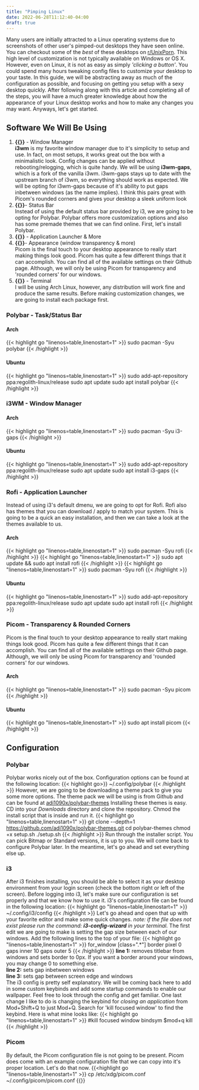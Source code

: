 ```yaml
---
title: "Pimping Linux"
date: 2022-06-28T11:12:40-04:00
draft: true
---
```






Many users are initially attracted to a Linux operating systems due to screenshots of other user's pimped-out desktops they have seen online. You can checkout some of the *best* of these desktops on [r/UnixPorn](https://reddit.com/r/unixporn). This high level of customization is not typically available on Windows or OS X. However, even on Linux, it is not as easy as simply *'clicking a button'*. You could spend many hours tweaking config files to customize your desktop to your taste. In this guide, we will be abstracting away as much of the configuration as possible, and focusing on getting you setup with a sexy desktop quickly. After following along with this article and completing all of the steps, you will have a much greater knowledge about how the appearance of your Linux desktop works and how to make any changes you may want. Anyways, let's get started.

## **Software We Will Be Using**
1. **{{<underline text="i3wm-gaps">}}** - Window Manager  
  **i3wm** is my favorite window manager due to it's simplicity to setup and use. In fact, on most setups, it works great out the box with a minimalistic look. Config changes can be applied without rebooting/relogging, which is quite handy. We will be using **i3wm-gaps**, which is a fork of the vanilla i3wm. i3wm-gaps stays up to date with the upstream branch of i3wm, so everything should work as expected. We will be opting for i3wm-gaps because of it's ability to put gaps inbetween windows (as the name implies). I think this pairs great with Picom's rounded corners and gives your desktop a sleek uniform look 
2.  **{{<underline text="Polybar">}}**- Status Bar  
   Instead of using the default status bar provided by i3, we are going to be opting for Polybar. Polybar offers more customization options and also has some premade themes that we can find online. First, let's install Polybar.
3. **{{<underline text="Rofi">}}** - Application Launcher & More
4. **{{<underline text="Picom">}}**- Appearance (window transparency & more)  
   Picom is the final touch to your desktop appearance to really start making things look good. Picom has quite a few different things that it can accomplish. You can find all of the available settings on their Github page. Although, we will only be using Picom for transparency and 'rounded corners' for our windows.
5. **{{<underline text="Kitty">}}** - Terminal  
I will be using Arch Linux, however, any distribution will work fine and produce the same results.
Before making customization changes, we are going to install each package first.


### Polybar - Task/Status Bar
####  Arch
{{< highlight go "linenos=table,linenostart=1" >}}
sudo pacman -Syu polybar
{{< /highlight >}}
#### Ubuntu
{{< highlight go "linenos=table,linenostart=1" >}}
sudo add-apt-repository ppa:regolith-linux/release
sudo apt update
sudo apt install polybar
{{< /highlight >}}


### i3WM - Window Manager
####  Arch
{{< highlight go "linenos=table,linenostart=1" >}}
sudo pacman -Syu i3-gaps
{{< /highlight >}}
#### Ubuntu
{{< highlight go "linenos=table,linenostart=1" >}}
sudo add-apt-repository ppa:regolith-linux/release
sudo apt update
sudo apt install i3-gaps
{{< /highlight >}}

### Rofi - Application Launcher
Instead of using i3's default dmenu, we are going to opt for Rofi. Rofi also has themes that you can download / apply to match your system. This is going to be a quick an easy installation, and then we can take a look at the themes available to us.
#### Arch
{{< highlight go "linenos=table,linenostart=1" >}}
sudo pacman -Syu rofi
{{< /highlight >}}
{{< highlight go "linenos=table,linenostart=1" >}}
sudo apt update && sudo apt install rofi
{{< /highlight >}}
{{< highlight go "linenos=table,linenostart=1" >}}
sudo pacman -Syu rofi
{{< /highlight >}}
#### Ubuntu
{{< highlight go "linenos=table,linenostart=1" >}}
sudo add-apt-repository ppa:regolith-linux/release
sudo apt update
sudo apt install rofi
{{< /highlight >}}

### Picom - Transparency & Rounded Corners
Picom is the final touch to your desktop appearance to really start making things look good. Picom has quite a few different things that it can accomplish. You can find all of the available settings on their Github page. Although, we will only be using Picom for transparency and 'rounded corners' for our windows.
#### Arch
{{< highlight go "linenos=table,linenostart=1" >}}
sudo pacman -Syu picom
{{< /highlight >}}
#### Ubuntu
{{< highlight go "linenos=table,linenostart=1" >}}
sudo apt install picom
{{< /highlight >}}

## Configuration

### Polybar
Polybar works nicely out of the box. Configuration options can be found at the following location:
{{< highlight go>}}
~/.config/polybar
{{< /highlight >}}
However, we are going to be downloading a theme pack to give you some more options. The theme pack we will be using is from Github and can be found at [adi1090x/polybar-themes](https://github.com/adi1090x/polybar-themes)
Installing these themes is easy. CD into your *Downloads* directory and clone the repository. Chmod the install script that is inside and run it.
{{< highlight go "linenos=table,linenostart=1" >}}
git clone --depth=1 https://github.com/adi1090x/polybar-themes.git
cd polybar-themes
chmod +x setup.sh
./setup.sh
{{< /highlight >}}
Run through the installer script. You can pick Bitmap or Standard versions, it is up to you. We will come back to configure Polybar later. In the meantime, let's go ahead and set everything else up. 

### i3
After i3 finishes installing, you should be able to select it as your desktop environment from your login screen (check the bottom right or left of the screen).
Before logging into i3, let's make sure our configuration is set properly and that we know how to use it. i3's configuration file can be found in the following location:
{{< highlight go "linenos=table,linenostart=1" >}}
~/.config/i3/config
{{< /highlight >}}
Let's go ahead and open that up with your favorite editor and make some quick changes.
*note: if the file does not exist please run the command: **i3-config-wizard** in your terminal.*
The first edit we are going to make is setting the gap size between each of our windows. Add the following lines to the top of your file:
{{< highlight go "linenos=table,linenostart=1" >}}
for_window [class=".*"] border pixel 0
gaps inner 10
gaps outer 5
{{< /highlight >}}
**line 1:** removes titlebar from windows and sets border to 0px. If you want a border around your windows, you may change 0 to something else.  
**line 2:** sets gap inbetween windows  
**line 3:** sets gap between screen edge and windows  
The i3 config is pretty self explanatory. We will be coming back here to add in some custom keybinds and add some startup commands to enable our wallpaper. Feel free to look through the config and get familiar. 
One last change I like to do is changing the keybind for *closing an application* from Mod+Shift+Q to just Mod+Q. Search for 'kill focused window' to find the keybind. Here is what mine looks like:
{{< highlight go "linenos=table,linenostart=1" >}}
#kill focused window
bindsym $mod+q kill
{{< /highlight >}}

### Picom
By default, the Picom configuration file is not going to be present. Picom does come with an example configuration file that we can copy into it's proper location. Let's do that now.
{{<highlight go "linenos=table,linenostart=1" >}}
cp /etc/xdg/picom.conf ~/.config/picom/picom.conf
{{</highlight>}}
